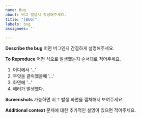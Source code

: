 ```yaml
---
name: Bug
about: 버그 발생시 작성해주세요.
title: "[BUG]"
labels: bug
assignees: ''

---
```


**Describe the bug**
어떤 버그인지 간결하게 설명해주세요.

**To Reproduce**
어떤 식으로 발생했는지 순서대로 적어주세요.
   1. 어디에서  '...'
   2. 무엇을 클릭했을때 '...'
   3. 화면에 '...'
   4. 에러가 발생했다.

**Screenshots**
가능하면 버그 발생 화면을 캡처해서 보여주세요.

**Additional context**
문제에 대한 추가적인 설명이 있으면 적어주세요.
